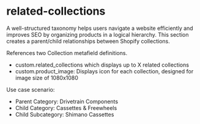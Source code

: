 # related-collections
<p>A well-structured taxonomy helps users navigate a website efficiently and improves SEO by organizing products in a logical hierarchy. This section creates a parent/child relationships between Shopify collections.</p>

<p>References two Collection metafield definitions.</p>
<ul>
<li>custom.related_collections which displays up to X related collections</li>
<li>custom.product_image: Displays icon for each collection, designed for image size of 1080x1080</li>
</ul>

<P>Use case scenario:</P>
<ul>
<li>Parent Category: Drivetrain Components</li>
<li>Child Category: Cassettes & Freewheels</li>
<li>Child Subcategory: Shimano Cassettes</li>  
</ul>
